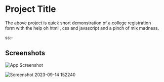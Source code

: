 
# Project Title

The above project is quick short demonstration of a college registration form with the help oh html , css and javascript and a pinch of mix madness.

ss:-



## Screenshots

![App Screenshot](https://i.pinimg.com/originals/bf/83/77/bf83778a30e55f82ceb128a47f95a623.png)

![Screenshot 2023-09-14 152240](https://github.com/Pratik-Khose/registration_form/assets/128592737/d1128d0e-ff24-4297-b79a-c8890332d79a)
